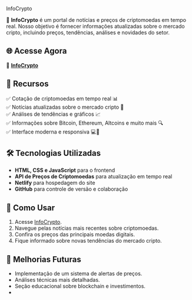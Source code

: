 InfoCrypto  

📢 **InfoCrypto** é um portal de notícias e preços de criptomoedas em tempo real. Nosso objetivo é fornecer informações atualizadas sobre o mercado cripto, incluindo preços, tendências, análises e novidades do setor.

## 🌐 Acesse Agora
🔗 **[InfoCrypto](https://infocripto.netlify.app/)**  

## 🚀 Recursos
✅ Cotação de criptomoedas em tempo real 📊  
✅ Notícias atualizadas sobre o mercado cripto 📰  
✅ Análises de tendências e gráficos 📈  
✅ Informações sobre Bitcoin, Ethereum, Altcoins e muito mais 🔍  
✅ Interface moderna e responsiva 💻📱  

## 🛠 Tecnologias Utilizadas
- **HTML, CSS e JavaScript** para o frontend
- **API de Preços de Criptomoedas** para atualização em tempo real
- **Netlify** para hospedagem do site
- **GitHub** para controle de versão e colaboração

## 📌 Como Usar
1. Acesse [InfoCrypto](https://infocripto.netlify.app/).
2. Navegue pelas notícias mais recentes sobre criptomoedas.
3. Confira os preços das principais moedas digitais.
4. Fique informado sobre novas tendências do mercado cripto.

## 📅 Melhorias Futuras
- Implementação de um sistema de alertas de preços.
- Análises técnicas mais detalhadas.
- Seção educacional sobre blockchain e investimentos.
- 
